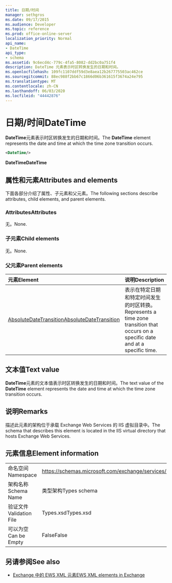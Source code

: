 ```yaml
---
title: 日期/时间
manager: sethgros
ms.date: 09/17/2015
ms.audience: Developer
ms.topic: reference
ms.prod: office-online-server
localization_priority: Normal
api_name:
- DateTime
api_type:
- schema
ms.assetid: 9c6ecd4c-779c-4fa5-8082-dd2bc0a751f4
description: DateTime 元素表示时区转换发生的日期和时间。
ms.openlocfilehash: 109fc1107ddf59d3e8aea12b267775503ac462ce
ms.sourcegitcommit: 88ec988f2bb67c1866d06b361615f3674a24e795
ms.translationtype: MT
ms.contentlocale: zh-CN
ms.lasthandoff: 06/03/2020
ms.locfileid: "44442876"
---
```

# <a name="datetime"></a><span data-ttu-id="6be7e-103">日期/时间</span><span class="sxs-lookup"><span data-stu-id="6be7e-103">DateTime</span></span>

<span data-ttu-id="6be7e-104">**DateTime**元素表示时区转换发生的日期和时间。</span><span class="sxs-lookup"><span data-stu-id="6be7e-104">The **DateTime** element represents the date and time at which the time zone transition occurs.</span></span> 
  
```xml
<DateTime/>
```

<span data-ttu-id="6be7e-105">**DateTime**</span><span class="sxs-lookup"><span data-stu-id="6be7e-105">**DateTime**</span></span>

## <a name="attributes-and-elements"></a><span data-ttu-id="6be7e-106">属性和元素</span><span class="sxs-lookup"><span data-stu-id="6be7e-106">Attributes and elements</span></span>

<span data-ttu-id="6be7e-107">下面各部分介绍了属性、子元素和父元素。</span><span class="sxs-lookup"><span data-stu-id="6be7e-107">The following sections describe attributes, child elements, and parent elements.</span></span>
  
### <a name="attributes"></a><span data-ttu-id="6be7e-108">Attributes</span><span class="sxs-lookup"><span data-stu-id="6be7e-108">Attributes</span></span>

<span data-ttu-id="6be7e-109">无。</span><span class="sxs-lookup"><span data-stu-id="6be7e-109">None.</span></span>
  
### <a name="child-elements"></a><span data-ttu-id="6be7e-110">子元素</span><span class="sxs-lookup"><span data-stu-id="6be7e-110">Child elements</span></span>

<span data-ttu-id="6be7e-111">无。</span><span class="sxs-lookup"><span data-stu-id="6be7e-111">None.</span></span>
  
### <a name="parent-elements"></a><span data-ttu-id="6be7e-112">父元素</span><span class="sxs-lookup"><span data-stu-id="6be7e-112">Parent elements</span></span>

|<span data-ttu-id="6be7e-113">**元素**</span><span class="sxs-lookup"><span data-stu-id="6be7e-113">**Element**</span></span>|<span data-ttu-id="6be7e-114">**说明**</span><span class="sxs-lookup"><span data-stu-id="6be7e-114">**Description**</span></span>|
|:-----|:-----|
|[<span data-ttu-id="6be7e-115">AbsoluteDateTransition</span><span class="sxs-lookup"><span data-stu-id="6be7e-115">AbsoluteDateTransition</span></span>](absolutedatetransition.md) <br/> |<span data-ttu-id="6be7e-116">表示在特定日期和特定时间发生的时区转换。</span><span class="sxs-lookup"><span data-stu-id="6be7e-116">Represents a time zone transition that occurs on a specific date and at a specific time.</span></span>  <br/> |
   
## <a name="text-value"></a><span data-ttu-id="6be7e-117">文本值</span><span class="sxs-lookup"><span data-stu-id="6be7e-117">Text value</span></span>

<span data-ttu-id="6be7e-118">**DateTime**元素的文本值表示时区转换发生的日期和时间。</span><span class="sxs-lookup"><span data-stu-id="6be7e-118">The text value of the **DateTime** element represents the date and time at which the time zone transition occurs.</span></span> 
  
## <a name="remarks"></a><span data-ttu-id="6be7e-119">说明</span><span class="sxs-lookup"><span data-stu-id="6be7e-119">Remarks</span></span>

<span data-ttu-id="6be7e-120">描述此元素的架构位于承载 Exchange Web Services 的 IIS 虚拟目录中。</span><span class="sxs-lookup"><span data-stu-id="6be7e-120">The schema that describes this element is located in the IIS virtual directory that hosts Exchange Web Services.</span></span>
  
## <a name="element-information"></a><span data-ttu-id="6be7e-121">元素信息</span><span class="sxs-lookup"><span data-stu-id="6be7e-121">Element information</span></span>

|||
|:-----|:-----|
|<span data-ttu-id="6be7e-122">命名空间</span><span class="sxs-lookup"><span data-stu-id="6be7e-122">Namespace</span></span>  <br/> |https://schemas.microsoft.com/exchange/services/2006/types  <br/> |
|<span data-ttu-id="6be7e-123">架构名称</span><span class="sxs-lookup"><span data-stu-id="6be7e-123">Schema Name</span></span>  <br/> |<span data-ttu-id="6be7e-124">类型架构</span><span class="sxs-lookup"><span data-stu-id="6be7e-124">Types schema</span></span>  <br/> |
|<span data-ttu-id="6be7e-125">验证文件</span><span class="sxs-lookup"><span data-stu-id="6be7e-125">Validation File</span></span>  <br/> |<span data-ttu-id="6be7e-126">Types.xsd</span><span class="sxs-lookup"><span data-stu-id="6be7e-126">Types.xsd</span></span>  <br/> |
|<span data-ttu-id="6be7e-127">可以为空</span><span class="sxs-lookup"><span data-stu-id="6be7e-127">Can be Empty</span></span>  <br/> |<span data-ttu-id="6be7e-128">False</span><span class="sxs-lookup"><span data-stu-id="6be7e-128">False</span></span>  <br/> |
   
## <a name="see-also"></a><span data-ttu-id="6be7e-129">另请参阅</span><span class="sxs-lookup"><span data-stu-id="6be7e-129">See also</span></span>

- [<span data-ttu-id="6be7e-130">Exchange 中的 EWS XML 元素</span><span class="sxs-lookup"><span data-stu-id="6be7e-130">EWS XML elements in Exchange</span></span>](ews-xml-elements-in-exchange.md)

